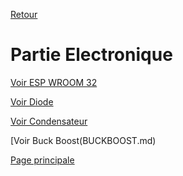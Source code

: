 [Retour](README.md)

<h1>Partie Electronique</h1>

[Voir ESP WROOM 32](ESPWROOM.md)

[Voir Diode](diode.md)

[Voir Condensateur](condensateur.md)

[Voir Buck Boost(BUCKBOOST.md)

[Page principale](README.md)
